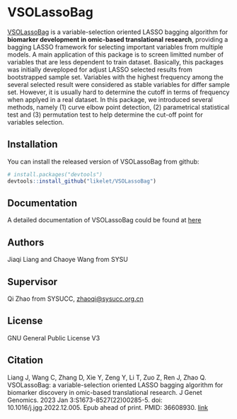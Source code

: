 
<!-- README.md is generated from README.Rmd. Please edit that file -->

# VSOLassoBag

[VSOLassoBag](https://github.com/likelet/LassoBag) is a variable-selection oriented
LASSO bagging algorithm for **biomarker development in omic-based translational**
**research**, providing a bagging LASSO framework
for selecting important variables from multiple
models. A main application of this package is to screen limitted number
of variables that are less dependent to train dataset. Basically, this
packages was initially deveploped for adjust LASSO selected results from
bootstrapped sample set. Variables with the highest frequency among the
several selected result were considered as stable variables for differ
sample set. However, it is usually hard to determine the cutoff in terms
of frequency when applyed in a real dataset. In this package, we
introduced several methods, namely (1) curve elbow point
detection, (2) parametrical statistical test and (3) permutation test to
help determine the cut-off point for variables selection.

## Installation

You can install the released version of VSOLassoBag from github:

``` r
# install.packages("devtools")
devtools::install_github("likelet/VSOLassoBag")
```

## Documentation

A detailed documentation of VSOLassoBag could be found at [here](https://seqworld.com/VSOLassoBag/)

## Authors

Jiaqi Liang and Chaoye Wang from SYSU

## Supervisor

Qi Zhao from SYSUCC, zhaoqi@sysucc.org.cn

## License 
GNU General Public License V3

## Citation 
Liang J, Wang C, Zhang D, Xie Y, Zeng Y, Li T, Zuo Z, Ren J, Zhao Q. VSOLassoBag: a variable-selection oriented LASSO bagging algorithm for biomarker discovery in omic-based translational research. J Genet Genomics. 2023 Jan 3:S1673-8527(22)00285-5. doi: 10.1016/j.jgg.2022.12.005. Epub ahead of print. PMID: 36608930. [link](https://pubmed.ncbi.nlm.nih.gov/36608930/)
